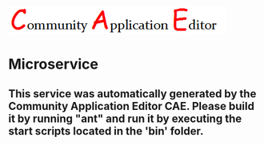 ![CAE](https://github.com/PhilCAEOrg/application-7019/blob/master/microservice-7021/img/logo.png)  

Microservice
===================


This service was automatically generated by the Community Application Editor CAE. Please build it by running "ant" and run it by executing the start scripts located in the 'bin' folder.
---------------
